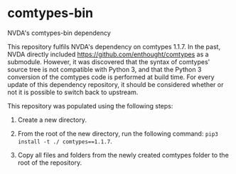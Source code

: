 # comtypes-bin
NVDA's comtypes-bin dependency

This repository fulfils NVDA's dependency on comtypes 1.1.7.
In the past, NVDA directly included https://github.com/enthought/comtypes as a submodule.
However, it was discovered that the syntax of comtypes' source tree is not compatible with Python 3, and that the Python 3 conversion of the comtypes code is performed at build time.
For every update of this dependency repository, it should be considered whether or not it is possible to switch back to upstream.

This repository was populated using the following steps:

1. Create a new directory.

1. From the root of the new directory, run the following command: `pip3 install -t ./ comtypes==1.1.7`.

1. Copy all files and folders from the newly created comtypes folder to the root of the repository.
